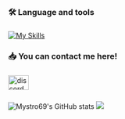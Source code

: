 ###

<h3 align="left">🛠 Language and tools</h3>

###

[![My Skills](https://skillicons.dev/icons?i=cs,cpp,lua,py,mongodb,mysql,visualstudio,vscode)](https://skillicons.dev)

###

<h3 align="left">📥 You can contact me here!</h3>

###

<div align="left">
  <a href="https://discord.gg/vNYvUwW4xR" target="_blank">
    <img src="https://raw.githubusercontent.com/maurodesouza/profile-readme-generator/master/src/assets/icons/social/discord/default.svg" width="42" height="30" alt="discord logo"  />
  </a>
</div>

###
![Mystro69's GitHub stats](https://github-readme-stats.vercel.app/api?username=Mystro69&show_icons=true&include_all_commits=true&count_private=true&theme=midnight-purple) ![](https://komarev.com/ghpvc/?username=Mystro69)
